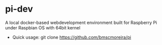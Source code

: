 # pi-dev
A local docker-based webdevelopment environment built for Raspberry Pi under Raspbian OS with 64bit kernel

- Quick usage:
git clone https://github.com/bmscmoreira/pi
